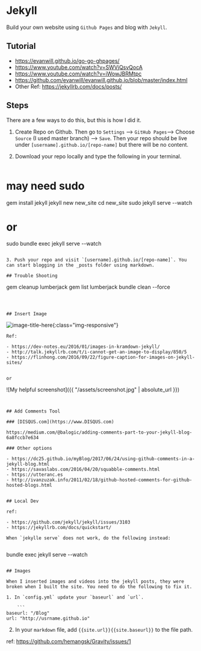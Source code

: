 # Jekyll 


Build your own website using `Github Pages` and blog with `Jekyll`. 
 
## Tutorial 
- https://evanwill.github.io/go-go-ghpages/
- https://www.youtube.com/watch?v=SWVjQsvQocA
- https://www.youtube.com/watch?v=iWowJBRMtpc
- https://github.com/evanwill/evanwill.github.io/blob/master/index.html
- Other Ref: https://jekyllrb.com/docs/posts/

## Steps

There are a few ways to do this, but this is how I did it. 

1. Create Repo on Github. Then go to `Settings` --> `GitHub Pages`--> Choose `Source` (I used master branch) --> `Save`. Then your repo should be live under `[username].github.io/[repo-name]` but there will be no content. 
2. Download your repo locally and type the following in your terminal. 

   ```
# may need sudo
gem install jekyll 
jekyll new new_site 
cd new_site
sudo jekyll serve --watch 
# or 
sudo bundle exec jekyll serve --watch
```

3. Push your repo and visit `[username].github.io/[repo-name]`. You can start blogging in the _posts folder using markdown. 

## Trouble Shooting 

```
gem cleanup lumberjack
gem list lumberjack
bundle clean --force
```



## Insert Image 
```
![image-title-here](/path/to/image.jpg){:class="img-responsive"}
```
Ref: 

- https://dev-notes.eu/2016/01/images-in-kramdown-jekyll/
- http://talk.jekyllrb.com/t/i-cannot-get-an-image-to-display/850/5
- https://flinhong.com/2016/09/22/figure-caption-for-images-on-jekyll-sites/


or 

```
![My helpful screenshot]({{ "/assets/screenshot.jpg" | absolute_url }})
```


## Add Comments Tool 

### [DISQUS.com](https://www.DISQUS.com)

https://medium.com/@balogic/adding-comments-part-to-your-jekyll-blog-6a8fccb7e634

### Other options 

- https://dc25.github.io/myBlog/2017/06/24/using-github-comments-in-a-jekyll-blog.html
- https://savaslabs.com/2016/04/20/squabble-comments.html
- https://utteranc.es
- http://ivanzuzak.info/2011/02/18/github-hosted-comments-for-github-hosted-blogs.html


## Local Dev 

ref: 

- https://github.com/jekyll/jekyll/issues/3103
- https://jekyllrb.com/docs/quickstart/

When `jekylle serve` does not work, do the following instead: 
 
```
bundle exec jekyll serve --watch 
```

## Images 

When I inserted images and videos into the jekyll posts, they were broken when I built the site. You need to do the following to fix it. 

1. In `config.yml` update your `baseurl` and `url`. 

    ```
baseurl: "/Blog"
url: "http://usrname.github.io" 
```

2. In your `markdown` file, add `{{site.url}}{{site.baseurl}}` to the file path. 

ref: https://github.com/hemangsk/Gravity/issues/1

